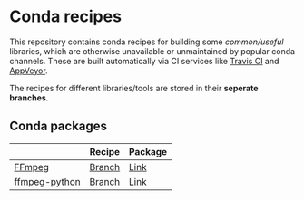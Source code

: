 # Conda recipes

This repository contains conda recipes for building some *common/useful* libraries, which are 
otherwise unavailable or unmaintained by popular conda channels. These are built automatically 
via CI services like [Travis CI](https://travis-ci.org/) and [AppVeyor](https://www.appveyor.com/).

The recipes for different libraries/tools are stored in their **seperate branches**.

## Conda packages

|       | Recipe | Package |
| ----- | ------ | ------- |
| [FFmpeg](http://www.ffmpeg.org/) | [Branch](https://github.com/MrinalJain17/conda-builds/tree/ffmpeg) | [Link](https://anaconda.org/mrinaljain17/ffmpeg) |
| [ffmpeg-python](https://github.com/kkroening/ffmpeg-python) | [Branch](https://github.com/MrinalJain17/conda-builds/tree/ffmpeg-python) | [Link](https://anaconda.org/mrinaljain17/ffmpeg-python) |
